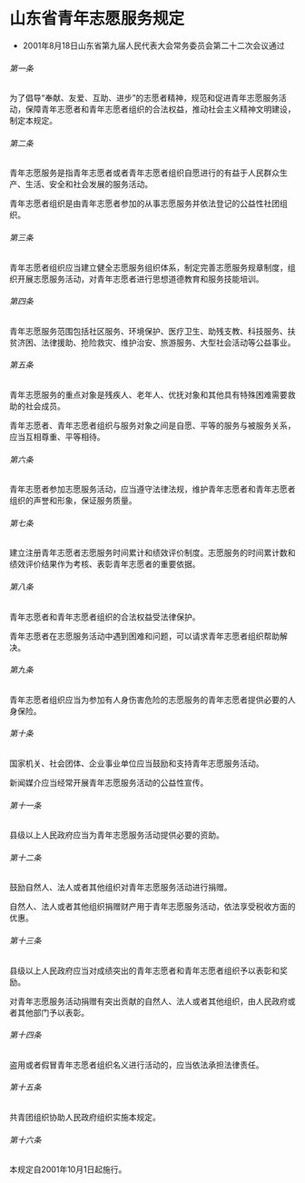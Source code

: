 # 山东省青年志愿服务规定

- 2001年8月18日山东省第九届人民代表大会常务委员会第二十二次会议通过

<!-- INFO END -->

###### 第一条

为了倡导“奉献、友爱、互助、进步”的志愿者精神，规范和促进青年志愿服务活动，保障青年志愿者和青年志愿者组织的合法权益，推动社会主义精神文明建设，制定本规定。

###### 第二条

青年志愿服务是指青年志愿者或者青年志愿者组织自愿进行的有益于人民群众生产、生活、安全和社会发展的服务活动。

青年志愿者组织是由青年志愿者参加的从事志愿服务并依法登记的公益性社团组织。

###### 第三条

青年志愿者组织应当建立健全志愿服务组织体系，制定完善志愿服务规章制度，组织开展志愿服务活动，对青年志愿者进行思想道德教育和服务技能培训。

###### 第四条

青年志愿服务范围包括社区服务、环境保护、医疗卫生、助残支教、科技服务、扶贫济困、法律援助、抢险救灾、维护治安、旅游服务、大型社会活动等公益事业。

###### 第五条

青年志愿服务的重点对象是残疾人、老年人、优抚对象和其他具有特殊困难需要救助的社会成员。

青年志愿者、青年志愿者组织与服务对象之间是自愿、平等的服务与被服务关系，应当互相尊重、平等相待。

###### 第六条

青年志愿者参加志愿服务活动，应当遵守法律法规，维护青年志愿者和青年志愿者组织的声誉和形象，保证服务质量。

###### 第七条

建立注册青年志愿者志愿服务时间累计和绩效评价制度。志愿服务的时间累计数和绩效评价结果作为考核、表彰青年志愿者的重要依据。

###### 第八条

青年志愿者和青年志愿者组织的合法权益受法律保护。

青年志愿者在志愿服务活动中遇到困难和问题，可以请求青年志愿者组织帮助解决。

###### 第九条

青年志愿者组织应当为参加有人身伤害危险的志愿服务的青年志愿者提供必要的人身保险。

###### 第十条

国家机关、社会团体、企业事业单位应当鼓励和支持青年志愿服务活动。

新闻媒介应当经常开展青年志愿服务活动的公益性宣传。

###### 第十一条

县级以上人民政府应当为青年志愿服务活动提供必要的资助。

###### 第十二条

鼓励自然人、法人或者其他组织对青年志愿服务活动进行捐赠。

自然人、法人或者其他组织捐赠财产用于青年志愿服务活动，依法享受税收方面的优惠。

###### 第十三条

县级以上人民政府应当对成绩突出的青年志愿者和青年志愿者组织予以表彰和奖励。

对青年志愿服务活动捐赠有突出贡献的自然人、法人或者其他组织，由人民政府或者其他部门予以表彰。

###### 第十四条

盗用或者假冒青年志愿者组织名义进行活动的，应当依法承担法律责任。

###### 第十五条

共青团组织协助人民政府组织实施本规定。

###### 第十六条

本规定自2001年10月1日起施行。
